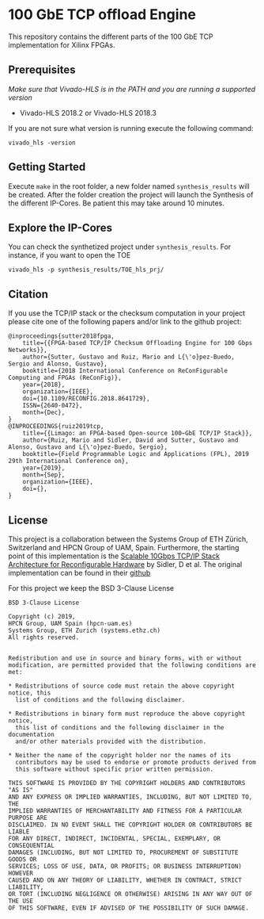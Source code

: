 # 100 GbE TCP offload Engine

This repository contains the different parts of the 100 GbE TCP implementation for Xilinx FPGAs.

## Prerequisites

*Make sure that Vivado-HLS is in the PATH and you are running a supported version*

- Vivado-HLS 2018.2 or Vivado-HLS 2018.3

If you are not sure what version is running execute the following command:

```
vivado_hls -version
```


## Getting Started

Execute `make` in the root folder, a new folder named `synthesis_results` will be created. After the folder creation the project will launch the Synthesis of the different IP-Cores. Be patient this may take around 10 minutes.

## Explore the IP-Cores

You can check the synthetized project under `synthesis_results`. For instance, if you want to open the TOE

```
vivado_hls -p synthesis_results/TOE_hls_prj/
```


## Citation
If you use the TCP/IP stack or the checksum computation in your project please cite one of the following papers and/or link to the github project:

```
@inproceedings{sutter2018fpga,
    title={{FPGA-based TCP/IP Checksum Offloading Engine for 100 Gbps Networks}},
    author={Sutter, Gustavo and Ruiz, Mario and L{\'o}pez-Buedo, Sergio and Alonso, Gustavo},
    booktitle={2018 International Conference on ReConFigurable Computing and FPGAs (ReConFig)},
    year={2018},
    organization={IEEE},
    doi={10.1109/RECONFIG.2018.8641729},
    ISSN={2640-0472},
    month={Dec},
}
@INPROCEEDINGS{ruiz2019tcp, 
    title={{Limago: an FPGA-based Open-source 100~GbE TCP/IP Stack}}, 
    author={Ruiz, Mario and Sidler, David and Sutter, Gustavo and Alonso, Gustavo and L{\'o}pez-Buedo, Sergio},
    booktitle={Field Programmable Logic and Applications (FPL), 2019 29th International Conference on},
    year={2019},
    month={Sep},
    organization={IEEE},
    doi={},
}
```

## License

This project is a collaboration between the Systems Group of ETH Zürich, Switzerland and HPCN Group of UAM, Spain. Furthermore, the starting point of this implementation is the [Scalable 10Gbps TCP/IP Stack Architecture for Reconfigurable Hardware](https://ieeexplore.ieee.org/abstract/document/7160037) by Sidler, D et al. The original implementation can be found in their [github](https://github.com/fpgasystems/fpga-network-stack)

For this project we keep the BSD 3-Clause License

```
BSD 3-Clause License

Copyright (c) 2019, 
HPCN Group, UAM Spain (hpcn-uam.es)
Systems Group, ETH Zurich (systems.ethz.ch)
All rights reserved.


Redistribution and use in source and binary forms, with or without
modification, are permitted provided that the following conditions are met:

* Redistributions of source code must retain the above copyright notice, this
  list of conditions and the following disclaimer.

* Redistributions in binary form must reproduce the above copyright notice,
  this list of conditions and the following disclaimer in the documentation
  and/or other materials provided with the distribution.

* Neither the name of the copyright holder nor the names of its
  contributors may be used to endorse or promote products derived from
  this software without specific prior written permission.

THIS SOFTWARE IS PROVIDED BY THE COPYRIGHT HOLDERS AND CONTRIBUTORS "AS IS"
AND ANY EXPRESS OR IMPLIED WARRANTIES, INCLUDING, BUT NOT LIMITED TO, THE
IMPLIED WARRANTIES OF MERCHANTABILITY AND FITNESS FOR A PARTICULAR PURPOSE ARE
DISCLAIMED. IN NO EVENT SHALL THE COPYRIGHT HOLDER OR CONTRIBUTORS BE LIABLE
FOR ANY DIRECT, INDIRECT, INCIDENTAL, SPECIAL, EXEMPLARY, OR CONSEQUENTIAL
DAMAGES (INCLUDING, BUT NOT LIMITED TO, PROCUREMENT OF SUBSTITUTE GOODS OR
SERVICES; LOSS OF USE, DATA, OR PROFITS; OR BUSINESS INTERRUPTION) HOWEVER
CAUSED AND ON ANY THEORY OF LIABILITY, WHETHER IN CONTRACT, STRICT LIABILITY,
OR TORT (INCLUDING NEGLIGENCE OR OTHERWISE) ARISING IN ANY WAY OUT OF THE USE
OF THIS SOFTWARE, EVEN IF ADVISED OF THE POSSIBILITY OF SUCH DAMAGE.
```